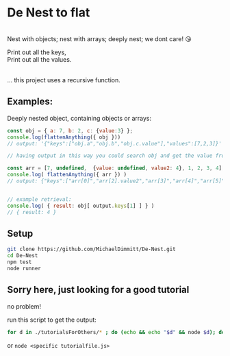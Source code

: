 # De Nest to flat
<br>Nest with objects; nest with arrays; deeply nest; we dont care! 😘  </br>

Print out all the keys,
<br/>Print out all the values.

<br>... this project uses a recursive function.</br>

## Examples: 
Deeply nested object, containing objects or arrays:
```javascript
const obj = { a: 7, b: 2, c: {value:3} };
console.log(flattenAnything({ obj }))
// output: '{"keys":["obj.a","obj.b","obj.c.value"],"values":[7,2,3]}'

// having output in this way you could search obj and get the value from output.

const arr = [7, undefined,  {value: undefined, value2: 4}, 1, 2, 3, 4];
console.log( flattenAnything({ arr }) )
// output: {"keys":["arr[0]","arr[2].value2","arr[3]","arr[4]","arr[5]","arr[6]"],"values":[7,4,1,2,3,4]}


// example retrieval:
console.log( { result: obj[ output.keys[1] ] } )
// { result: 4 }

```

## Setup
```bash
git clone https://github.com/MichaelDimmitt/De-Nest.git
cd De-Nest
npm test
node runner
```
## Sorry <User> here, just looking for a good tutorial
no problem!

run this script to get the output:
```bash 
for d in ./tutorialsForOthers/* ; do (echo && echo "$d" && node $d); done
```

or `node <specific tutorialfile.js>`

